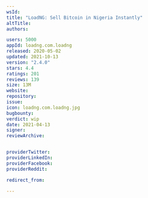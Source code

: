```yaml
---
wsId: 
title: "LoadNG: Sell Bitcoin in Nigeria Instantly"
altTitle: 
authors:

users: 5000
appId: loadng.com.loadng
released: 2020-05-02
updated: 2021-10-13
version: "2.4.0"
stars: 4.4
ratings: 201
reviews: 139
size: 13M
website: 
repository: 
issue: 
icon: loadng.com.loadng.jpg
bugbounty: 
verdict: wip
date: 2021-04-13
signer: 
reviewArchive:


providerTwitter: 
providerLinkedIn: 
providerFacebook: 
providerReddit: 

redirect_from:

---
```



